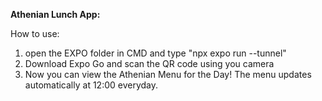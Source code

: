 **Athenian Lunch App:**

How to use:

1. open the EXPO folder in CMD and type "npx expo run --tunnel"
2. Download Expo Go and scan the QR code using you camera
3. Now you can view the Athenian Menu for the Day! The menu updates automatically at 12:00 everyday.

